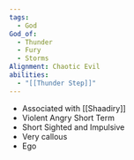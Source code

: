 ```yaml
---
tags:
  - God
God_of:
  - Thunder
  - Fury
  - Storms
Alignment: Chaotic Evil
abilities:
  - "[[Thunder Step]]"
---
```

- Associated with [[Shaadiry]] 
- Violent Angry Short Term
- Short Sighted and Impulsive
- Very callous
- Ego